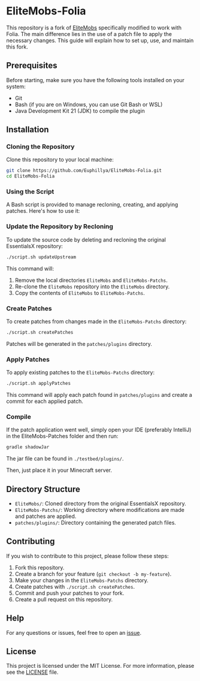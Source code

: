 # EliteMobs-Folia

This repository is a fork of [EliteMobs](https://github.com/MagmaGuy/EliteMobs) specifically modified to work with Folia. The main difference lies in the use of a patch file to apply the necessary changes. This guide will explain how to set up, use, and maintain this fork.

## Prerequisites

Before starting, make sure you have the following tools installed on your system:

- Git
- Bash (if you are on Windows, you can use Git Bash or WSL)
- Java Development Kit 21 (JDK) to compile the plugin

## Installation

### Cloning the Repository

Clone this repository to your local machine:

```bash
git clone https://github.com/Euphillya/EliteMobs-Folia.git
cd EliteMobs-Folia
```

### Using the Script

A Bash script is provided to manage recloning, creating, and applying patches. Here's how to use it:

### Update the Repository by Recloning

To update the source code by deleting and recloning the original EssentialsX repository:

```bash
./script.sh updateUpstream
```

This command will:
1. Remove the local directories `EliteMobs` and `EliteMobs-Patchs`.
2. Re-clone the `EliteMobs` repository into the `EliteMobs` directory.
3. Copy the contents of `EliteMobs` to `EliteMobs-Patchs`.

### Create Patches

To create patches from changes made in the `EliteMobs-Patchs` directory:

```bash
./script.sh createPatches
```

Patches will be generated in the `patches/plugins` directory.

### Apply Patches

To apply existing patches to the `EliteMobs-Patchs` directory:

```bash
./script.sh applyPatches
```

This command will apply each patch found in `patches/plugins` and create a commit for each applied patch.

### Compile

If the patch application went well, simply open your IDE (preferably IntelliJ) in the EliteMobs-Patches folder and then run:

```bash
gradle shadowJar
```

The jar file can be found in `./testbed/plugins/`.

Then, just place it in your Minecraft server.

## Directory Structure

- `EliteMobs/`: Cloned directory from the original EssentialsX repository.
- `EliteMobs-Patchs/`: Working directory where modifications are made and patches are applied.
- `patches/plugins/`: Directory containing the generated patch files.

## Contributing

If you wish to contribute to this project, please follow these steps:

1. Fork this repository.
2. Create a branch for your feature (`git checkout -b my-feature`).
3. Make your changes in the `EliteMobs-Patchs` directory.
4. Create patches with `./script.sh createPatches`.
5. Commit and push your patches to your fork.
6. Create a pull request on this repository.

## Help

For any questions or issues, feel free to open an [issue](https://github.com/Euphillya/EliteMobs-Folia/issues).

## License

This project is licensed under the MIT License. For more information, please see the [LICENSE](LICENSE) file.